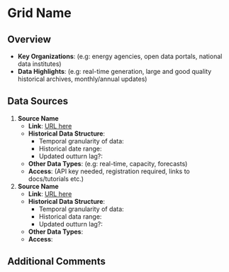 # Grid Name

## Overview

- **Key Organizations**: (e.g: energy agencies, open data portals, national data institutes)
- **Data Highlights**: (e.g: real-time generation, large and good quality historical archives, monthly/annual updates)

## Data Sources

1. **Source Name**
   - **Link**: [URL here](#)
   - **Historical Data Structure**:
     - Temporal granularity of data:
     - Historical date range:
     - Updated outturn lag?:
   - **Other Data Types**: (e.g: real-time, capacity, forecasts)
   - **Access**: (API key needed, registration required, links to docs/tutorials etc.)
2. **Source Name**
   - **Link**: [URL here](#)
   - **Historical Data Structure**:
     - Temporal granularity of data:
     - Historical data range:
     - Updated outturn lag?:
   - **Other Data Types**:
   - **Access**:

## Additional Comments
